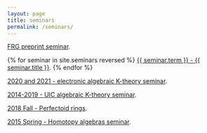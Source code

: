 ```yaml
---
layout: page
title: seminars
permalink: /seminars/
---
```


<a href="../workshops/202304-preprint.html">FRG preprint seminar</a>.

{% for seminar in site.seminars reversed %}
<a href="{{ seminar.url }}">{{ seminar.term }} - {{ seminar.title }}</a>.
{% endfor %}

<a href="https://eldenelmanto.com/eakts-electronic-algebraic-k-theory-seminar/">2020 and 2021 - electronic algebraic K-theory seminar</a>.

<a href="https://math.northwestern.edu/~antieau/akts.html">2014-2019 - UIC
algebraic K-theory seminar</a>.

<a
href="https://math.northwestern.edu/~antieau/18FOS.html">2018 Fall - Perfectoid rings</a>.

<a
href="https://math.northwestern.edu/~antieau/has.html">2015 Spring - Homotopy algebras
seminar</a>.
